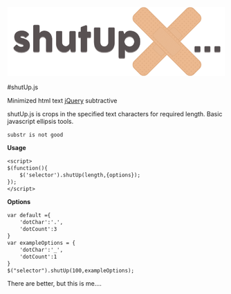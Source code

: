 ![shutUp.js](https://github.com/sefatunckanat/shutUp.js/raw/master/demo/shutUp.png)

#shutUp.js

Minimized html text [jQuery](https://github.com/jquery/jquery) subtractive

shutUp.js is crops in the specified text characters for required length. Basic javascript ellipsis tools.

	substr is not good
**Usage**

    <script>
	$(function(){
		$('selector').shutUp(length,{options});
	});
	</script>

**Options**

	var default ={
		'dotChar':'.',
		'dotCount':3
	}
	var exampleOptions = {
		'dotChar':'_',
		'dotCount':1
	}
	$("selector").shutUp(100,exampleOptions);

There are better, but this is me....
